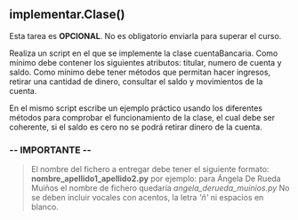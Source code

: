 ## implementar.Clase()

Esta tarea es **OPCIONAL**. No es obligatorio enviarla para superar el curso.

Realiza un script en el que se implemente la clase cuentaBancaria. Como mínimo debe contener los siguientes atributos: titular, numero de cuenta y saldo. Como mínimo debe tener métodos que permitan hacer ingresos, retirar una cantidad de dinero, consultar el saldo y movimientos de la cuenta.

En el mismo script escribe un ejemplo práctico usando los diferentes métodos para comprobar el funcionamiento de la clase, el cual debe ser coherente, si el saldo es cero no se podrá retirar dinero de la cuenta.

### -- IMPORTANTE --

>El nombre del fichero a entregar debe tener el siguiente formato:
**nombre_apellido1_apellido2.py** por ejemplo:
para Ángela De Rueda Muiños el nombre de fichero quedaría *angela_derueda_muinios.py*
No se deben incluir vocales con acentos, la letra *'ñ'* ni espacios en blanco.